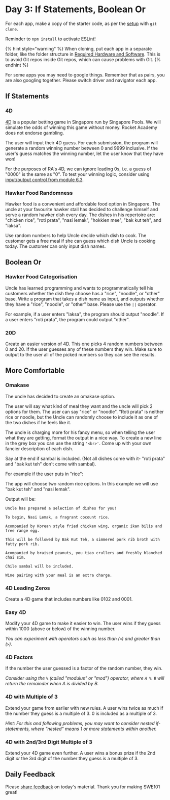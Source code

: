 # Day 3: If Statements, Boolean Or

For each app, make a copy of the starter code, as per the [setup](https://swe101.rocketacademy.co/4-getting-started-with-code/4-2-our-first-program#setup) with `git clone`.

 Reminder to `npm install` to activate ESLint!

{% hint style="warning" %}
When cloning, put each app in a separate folder, like the folder structure in [Required Hardware and Software](../course-logistics/required-hardware-and-software.md#folder-structure-for-swe101). This is to avoid Git repos inside Git repos, which can cause problems with Git.
{% endhint %}

For some apps you may need to google things. Remember that as pairs, you are also googling together. Please switch driver and navigator each app.

## If Statements

### 4D

[4D](http://www.singaporepools.com.sg/en/rules/Pages/4d-game-rules-general.html) is a popular betting game in Singapore run by Singapore Pools. We will simulate the odds of winning this game without money. Rocket Academy does not endorse gambling.

The user will input their 4D guess. For each submission, the program will generate a random winning number between 0 and 9999 inclusive. If the user's guess matches the winning number, let the user know that they have won!

For the purposes of RA's 4D, we can ignore leading 0s, i.e. a guess of "0000" is the same as "0". To test your winning logic, consider using [input/output control from module 6.3](https://app.gitbook.com/@rocketacademy/s/swe101/6-conditional-logic/6-3-boolean-and-and-not#input-output-control).

### Hawker Food Randomness

Hawker food is a convenient and affordable food option in Singapore. The uncle at your favourite hawker stall has decided to challenge himself and serve a random hawker dish every day. The dishes in his repertoire are: "chicken rice", "roti prata", "nasi lemak", "hokkien mee", "bak kut teh", and "laksa".

Use random numbers to help Uncle decide which dish to cook. The customer gets a free meal if she can guess which dish Uncle is cooking today. The customer can only input dish names.

## Boolean Or

### Hawker Food Categorisation

Uncle has learned programming and wants to programmatically tell his customers whether the dish they choose has a "rice", "noodle", or "other" base. Write a program that takes a dish name as input, and outputs whether they have a "rice", "noodle", or "other" base. Please use the `||` operator.

For example, if a user enters "laksa", the program should output "noodle". If a user enters "roti prata", the program could output "other".

### 20D

Create an easier version of 4D. This one picks 4 random numbers between 0 and 20. If the user guesses any of these numbers they win. Make sure to output to the user all of the picked numbers so they can see the results.

## More Comfortable

### Omakase

The uncle has decided to create an omakase option.

The user will say what kind of meal they want and the uncle will pick 2 options for them. The user can say "rice" or "noodle". "Roti prata" is neither rice or noodle, but the Uncle can randomly choose to include it as one of the two dishes if he feels like it. 

The uncle is charging more for his fancy menu, so when telling the user what they are getting, format the output in a nice way. To create a new line in the grey box you can use the string  `'<br>'`. Come up with your own fancier description of each dish.

Say at the end if sambal is included. \(Not all dishes come with it- "roti prata" and "bak kut teh" don't come with sambal\).

For example if the user puts in "rice":

The app will choose two random rice options. In this example we will use "bak kut teh" and "nasi lemak".

Output will be:

```text
Uncle has prepared a selection of dishes for you!

To begin, Nasi Lemak, a fragrant cocount rice.

Acompanied by Korean style fried chicken wing, organic ikan bilis and free range egg.

This will be followed by Bak Kut Teh, a simmered pork rib broth with fatty pork rib.

Acompanied by braised peanuts, you tiao crullers and freshly blanched chai sim.

Chile sambal will be included.

Wine pairing with your meal is an extra charge.
```

### 4D Leading Zeros

Create a 4D game that includes numbers like 0102 and 0001.

### Easy 4D

Modify your 4D game to make it easier to win. The user wins if they guess within 1000 \(above or below\) of the winning number.

_You can experiment with operators such as less than \(`<`\) and greater than \(`>`\)._

### 4D Factors

If the number the user guessed is a factor of the random number, they win.

_Consider using the `%` \(called "modulus" or "mod"\) operator, where `A % B` will return the remainder when A is divided by B._

### 4D with Multiple of 3

Extend your game from earlier with new rules. A user wins twice as much if the number they guess is a multiple of 3. 0 is included as a multiple of 3.

_Hint: For this and following problems, you may want to consider nested if-statements, where "nested" means 1 or more statements within another._

### 4D with 2nd/3rd Digit Multiple of 3

Extend your 4D game even further. A user wins a bonus prize if the 2nd digit _or_ the 3rd digit of the number they guess is a multiple of 3.

## Daily Feedback

Please [share feedback](https://forms.gle/NK3mez8er7pPo7tu5) on today's material. Thank you for making SWE101 great!

